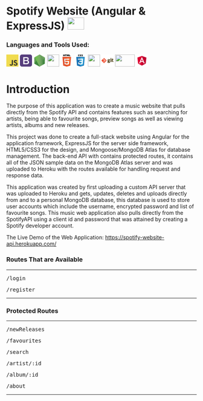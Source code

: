 # Spotify Website (Angular & ExpressJS) <img height="32" width="44" src="https://external-content.duckduckgo.com/iu/?u=https%3A%2F%2F1000logos.net%2Fwp-content%2Fuploads%2F2017%2F08%2FSpotify-Logo.png&f=1&nofb=1" />

### Languages and Tools Used:

<img height="32" width="32" src="https://raw.githubusercontent.com/github/explore/80688e429a7d4ef2fca1e82350fe8e3517d3494d/topics/javascript/javascript.png" /> <img height="32" width="32" src="https://raw.githubusercontent.com/github/explore/80688e429a7d4ef2fca1e82350fe8e3517d3494d/topics/bootstrap/bootstrap.png" />
<img height="32" width="32" src="https://raw.githubusercontent.com/github/explore/80688e429a7d4ef2fca1e82350fe8e3517d3494d/topics/nodejs/nodejs.png" />
<img height="32" width="32" src="https://avatars.githubusercontent.com/u/5658226?s=200&v=4" />
<img height="32" width="32" src="https://raw.githubusercontent.com/github/explore/80688e429a7d4ef2fca1e82350fe8e3517d3494d/topics/html/html.png" />
<img height="32" width="32" src="https://raw.githubusercontent.com/github/explore/80688e429a7d4ef2fca1e82350fe8e3517d3494d/topics/css/css.png" />
<img height="32" width="32" src="https://cdn.jsdelivr.net/npm/simple-icons@v5/icons/mongodb.svg" />
<img height="32" width="32" src="https://raw.githubusercontent.com/github/explore/80688e429a7d4ef2fca1e82350fe8e3517d3494d/topics/git/git.png" />
<img height="32" width="52" src="https://cdn.jsdelivr.net/npm/simple-icons@v5/icons/github.svg" />
<img height="32" width="32" src="https://raw.githubusercontent.com/github/explore/80688e429a7d4ef2fca1e82350fe8e3517d3494d/topics/angular/angular.png" />

# Introduction
The purpose of this application was to create a music website that pulls directly from the Spotify API and contains features such as searching for artists, being able to favourite songs, preview songs as well as viewing artists, albums and new releases.

This project was done to create a full-stack website using Angular for the application framework, ExpressJS for the server side framework, HTML5/CSS3 for the design, and Mongoose/MongoDB Atlas for database management. The back-end API with contains protected routes, it contains all of the JSON sample data on the MongoDB Atlas server and was uploaded to Heroku with the routes available for handling request and response data.

This application was created by first uploading a custom API server that was uploaded to Heroku and gets, updates, deletes and uploads directly from and to a personal MongoDB database, this database is used to store user accounts which include the username, encrypted password and list of favourite songs. This music web application also pulls directly from the SpotifyAPI using a client id and password that was attained by creating a Spotify developer account.

The Live Demo of the Web Application: https://spotify-website-api.herokuapp.com/

### Routes That are Available
- - - -
<pre>/login</pre>
<pre>/register</pre>
- - - -
### Protected Routes
- - - -
<pre>/newReleases</pre>
<pre>/favourites</pre>
<pre>/search</pre>
<pre>/artist/:id</pre>
<pre>/album/:id</pre>
<pre>/about</pre>
- - - -
